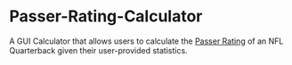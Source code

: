 # Passer-Rating-Calculator
A GUI Calculator that allows users to calculate the [Passer Rating](https://en.wikipedia.org/wiki/Passer_rating) of an NFL Quarterback 
given their user-provided statistics.
